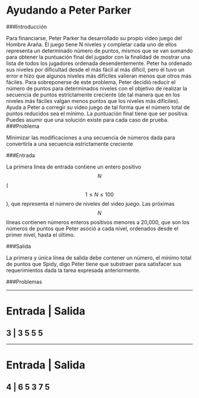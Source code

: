# Ayudando a Peter Parker

###Introducción

Para financiarse, Peter Parker ha desarrollado su propio video juego del Hombre Araña. El juego tiene N niveles y completar cada uno de ellos representa un determinado número de puntos, mismos que se van sumando para obtener la puntuación final del jugador con la finalidad de mostrar una lista de todos los jugadores ordenada desendentemente. Peter ha ordenado sus niveles por dificultad desde el más fácil al más difícil, pero él tuvo un error e hizo que algunos niveles más difíciles valieran menos que otros más fáciles. Para sobreponerse de este problema, Peter decidió reducir el número de puntos para determinados niveles con el objetivo de realizar la secuencia de puntos estríctamente creciente (de tal manera que en los niveles más fáciles valgan menos puntos que los niveles más difíciles). Ayuda a Peter a corregir su video juego de tal forma que el número total de puntos reducidos sea el mínimo. La puntuación final tiene que ser positiva. Puedes asumir que una solución existe para cada caso de prueba.
###Problema

Minimizar las modificaciones a una secuencia de números dada para convertirla a una secuencia estrictamente creciente

###Entrada

La primera línea de entrada contiene un entero positivo $$N$$ ($$1 \leq N \leq 100$$), que representa el número de niveles del video juego.
Las próximas $$N$$ líneas contienen números enteros positivos menores a 20,000, que son los números de puntos que Peter asoció a cada nivel, ordenados desde el primer nivel, hasta el último.

###Salida

La primera y única línea de salida debe contener un número, el mínimo total de puntos que Spidy, digo Peter tiene que substraer para satisfacer sus requerimientos dada la tarea expresada anteriormente.

###Problemas

-------------
Entrada | Salida
=============
3  | 3
5
5
5
-------------

-------------
Entrada | Salida
=============
4  | 6
5
3
7
5
-------------